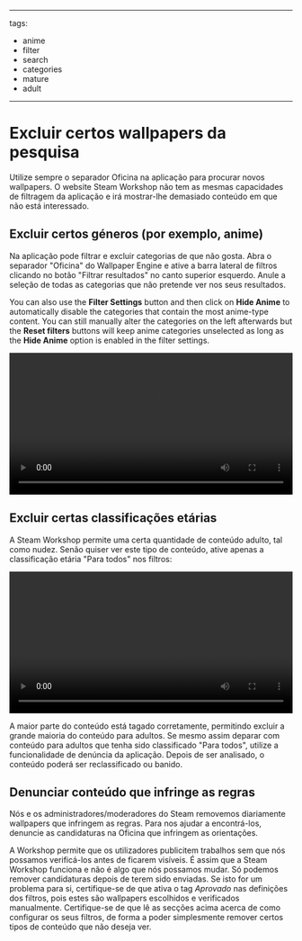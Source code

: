 - - -
  tags:
  - anime
  - filter
  - search
  - categories
  - mature
  - adult
- - -

# Excluir certos wallpapers da pesquisa

Utilize sempre o separador Oficina na aplicação para procurar novos wallpapers. O website Steam Workshop não tem as mesmas capacidades de filtragem da aplicação e irá mostrar-lhe demasiado conteúdo em que não está interessado.

## Excluir certos géneros (por exemplo, anime)

Na aplicação pode filtrar e excluir categorias de que não gosta. Abra o separador "Oficina" do Wallpaper Engine e ative a barra lateral de filtros clicando no botão "Filtrar resultados" no canto superior esquerdo. Anule a seleção de todas as categorias que não pretende ver nos seus resultados.

You can also use the **Filter Settings** button and then click on **Hide Anime** to automatically disable the categories that contain the most anime-type content. You can still manually alter the categories on the left afterwards but the **Reset filters** buttons will keep anime categories unselected as long as the **Hide Anime** option is enabled in the filter settings.

<video width="100%" autoplay loop>
  <source src="/videos/filtercontent.mp4" type="video/mp4">
  Your browser does not support the video tag.
</video>

## Excluir certas classificações etárias

A Steam Workshop permite uma certa quantidade de conteúdo adulto, tal como nudez. Senão quiser ver este tipo de conteúdo, ative apenas a classificação etária "Para todos" nos filtros:

<video width="100%" autoplay loop>
  <source src="/videos/filterage.mp4" type="video/mp4">
  Your browser does not support the video tag.
</video>

A maior parte do conteúdo está tagado corretamente, permitindo excluir a grande maioria do conteúdo para adultos. Se mesmo assim deparar com conteúdo para adultos que tenha sido classificado "Para todos", utilize a funcionalidade de denúncia da aplicação. Depois de ser analisado, o conteúdo poderá ser reclassificado ou banido.

## Denunciar conteúdo que infringe as regras

Nós e os administradores/moderadores do Steam removemos diariamente wallpapers que infringem as regras. Para nos ajudar a encontrá-los, denuncie as candidaturas na Oficina que infringem as orientações.

A Workshop permite que os utilizadores publicitem trabalhos sem que nós possamos verificá-los antes de ficarem visíveis. É assim que a Steam Workshop funciona e não é algo que nós possamos mudar. Só podemos remover candidaturas depois de terem sido enviadas. Se isto for um problema para si, certifique-se de que ativa o tag *Aprovado* nas definições dos filtros, pois estes são wallpapers escolhidos e verificados manualmente. Certifique-se de que lê as secções acima acerca de como configurar os seus filtros, de forma a poder simplesmente remover certos tipos de conteúdo que não deseja ver.